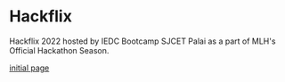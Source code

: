 # Hackflix

Hackflix 2022 hosted by IEDC Bootcamp SJCET Palai as a part of MLH's Official Hackathon Season.

[initial page](https://rajatsandeepsen.github.io/Hackflix/form/registration.html)

